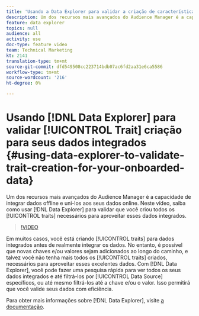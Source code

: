 ```yaml
---
title: 'Usando a Data Explorer para validar a criação de características para seus dados integrados '
description: Um dos recursos mais avançados do Audience Manager é a capacidade de integrar dados offline e uni-los aos seus dados online. Neste vídeo, saiba como usar a Data Explorer para validar que você criou todas as características necessárias para aproveitar esses dados integrados.
feature: data explorer
topics: null
audience: all
activity: use
doc-type: feature video
team: Technical Marketing
kt: 2141
translation-type: tm+mt
source-git-commit: dfd549508cc223714bdb07ac6fd2aa31e6ca5586
workflow-type: tm+mt
source-wordcount: '216'
ht-degree: 0%

---
```



# Usando [!DNL Data Explorer] para validar [!UICONTROL Trait] criação para seus dados integrados {#using-data-explorer-to-validate-trait-creation-for-your-onboarded-data}

Um dos recursos mais avançados do Audience Manager é a capacidade de integrar dados offline e uni-los aos seus dados online. Neste vídeo, saiba como usar [!DNL Data Explorer] para validar que você criou todos os [!UICONTROL traits] necessários para aproveitar esses dados integrados.

>[!VIDEO](https://video.tv.adobe.com/v/25149/?quality=12)

Em muitos casos, você está criando [!UICONTROL traits] para dados integrados antes de realmente integrar os dados. No entanto, é possível que novas chaves e/ou valores sejam adicionados ao longo do caminho, e talvez você não tenha mais todos os [!UICONTROL traits] criados, necessários para aproveitar esses excelentes dados. Com [!DNL Data Explorer], você pode fazer uma pesquisa rápida para ver todos os seus dados integrados e até filtrá-los por [!UICONTROL Data Source] específicos, ou até mesmo filtrá-los até a chave e/ou o valor. Isso permitirá que você valide seus dados com eficiência.

Para obter mais informações sobre [!DNL Data Explorer], visite [a documentação](https://experiencecloud.adobe.com/resources/help/en_US/aam/data-explorer.html).